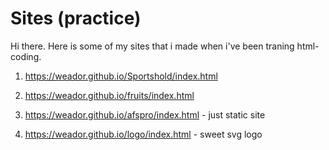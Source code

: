 # Sites (practice)

Hi there. Here is some of my sites that i made when i've been traning html-coding.

1) <https://weador.github.io/Sportshold/index.html>

2) <https://weador.github.io/fruits/index.html>

3) <https://weador.github.io/afspro/index.html> - just static site

4) <https://weador.github.io/logo/index.html> - sweet svg logo